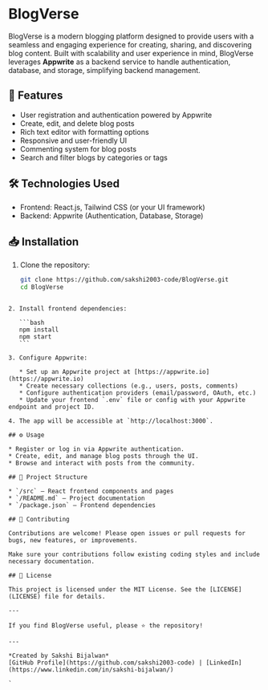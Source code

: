 # BlogVerse

BlogVerse is a modern blogging platform designed to provide users with a seamless and engaging experience for creating, sharing, and discovering blog content. Built with scalability and user experience in mind, BlogVerse leverages **Appwrite** as a backend service to handle authentication, database, and storage, simplifying backend management.

## 🚀 Features

- User registration and authentication powered by Appwrite  
- Create, edit, and delete blog posts  
- Rich text editor with formatting options  
- Responsive and user-friendly UI  
- Commenting system for blog posts  
- Search and filter blogs by categories or tags  

## 🛠 Technologies Used

- Frontend: React.js, Tailwind CSS (or your UI framework)  
- Backend: Appwrite (Authentication, Database, Storage)  
 

## 📥 Installation

1. Clone the repository:
   ```bash
   git clone https://github.com/sakshi2003-code/BlogVerse.git
   cd BlogVerse
````

2. Install frontend dependencies:

   ```bash
   npm install
   npm start
   ```

3. Configure Appwrite:

   * Set up an Appwrite project at [https://appwrite.io](https://appwrite.io)
   * Create necessary collections (e.g., users, posts, comments)
   * Configure authentication providers (email/password, OAuth, etc.)
   * Update your frontend `.env` file or config with your Appwrite endpoint and project ID.

4. The app will be accessible at `http://localhost:3000`.

## ⚙️ Usage

* Register or log in via Appwrite authentication.
* Create, edit, and manage blog posts through the UI.
* Browse and interact with posts from the community.

## 📂 Project Structure

* `/src` — React frontend components and pages
* `/README.md` — Project documentation
* `/package.json` — Frontend dependencies

## 🤝 Contributing

Contributions are welcome! Please open issues or pull requests for bugs, new features, or improvements.

Make sure your contributions follow existing coding styles and include necessary documentation.

## 📄 License

This project is licensed under the MIT License. See the [LICENSE](LICENSE) file for details.

---

If you find BlogVerse useful, please ⭐ the repository!

---

*Created by Sakshi Bijalwan*
[GitHub Profile](https://github.com/sakshi2003-code) | [LinkedIn](https://www.linkedin.com/in/sakshi-bijalwan/)

`

